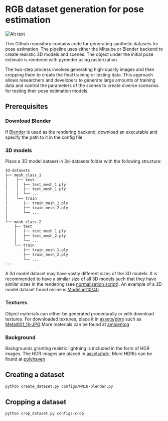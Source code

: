# RGB dataset generation for pose estimation

![Alt text](docs/dataset-examples.jpg "Dataset examples")

This Github repository contains code for generating synthetic datasets for pose estimation. The pipeline uses either the Mitsuba or Blender backend to create realistic 3D models and scenes. The object under the initial pose estimate is rendered with pyrender using rasterization.

The two-step process involves generating high-quality images and then cropping them to create the final training or testing data. This approach allows researchers and developers to generate large amounts of training data and control the parameters of the scenes to create diverse scenarios for testing their pose estimation models. 

## Prerequisites
### Download Blender
If [Blender](https://www.blender.org/) is used as the rendering backend, download an executable and specify the path to it in the config file.
### 3D models
Place a 3D model dataset in 3d-datasets folder with the following structure:
```bash
3d-datasets
├── mesh_class_1
│    ├── test
│    │  ├── test_mesh_1.ply
│    │  ├── test_mesh_1.ply
│    │  └── ...
│    └── train
│       ├── train_mesh_1.ply
│       ├── train_mesh_2.ply
│       └── ...
│
└── mesh_class_2
    ├── test
    │   ├── test_mesh_1.ply
    │   ├── test_mesh_2.ply
	│   └── ...
    └── train
        ├── train_mesh_1.ply
        ├── train_mesh_2.ply
        └── ...
---
```

A 3d model dataset may have vastly different sizes of the 3D models. It is recommended to have a similar size of all 3D models such that they have similar sizes in the rendering (see [normalization script](3d-datasets/normalize_modelnet10_cleaned.py)). An example of a 3D model dataset found online is [Modelnet10/40](https://modelnet.cs.princeton.edu/).



### Textures
Object materials can either be generated procedurally or with download textures.
For downloaded textures, place it in [assets/pbrs](assets/pbrs) such as [Metal001_1K-JPG](assets/pbrs/metal/Metal001_1K-JPG)
More materials can be found at [ambientcg](https://ambientcg.com/)

### Background
Backgrounds granting realstic lightning is included in the form of HDR images. The HDR images are placed in [assets/hdri](assets/hdri). More HDRIs can be found at [polyhaven](https://polyhaven.com/hdris)

## Creating a dataset
```bash
python create_dataset.py configs/MN10-blender.py
```


## Cropping a dataset
```
python crop_dataset.py configs-crop
```





